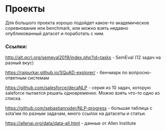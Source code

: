 # Проекты

Для большого проекта хорошо подойдет какое-то академическое соревнование или benchmark, или можно взять недавно опубликованный датасет и поработать с ним. 
### Ссылки:

<http://alt.qcri.org/semeval2019/index.php?id=tasks> - SemEval (12 задач на разный вкус)

<https://rajpurkar.github.io/SQuAD-explorer/> - бенчмарк по вопросно-ответным системам 

<https://github.com/salesforce/decaNLP> - серия из 10 задач, которую saleforce пытается решать одновременно. Можно взять что-то одно из списка.

<https://github.com/sebastianruder/NLP-progress> - большая таблица с sota’ми по разным задачам, много ссылок на датасеты и статьи. 

<https://allenai.org/data/data-all.html> - данные от Allen Institute

